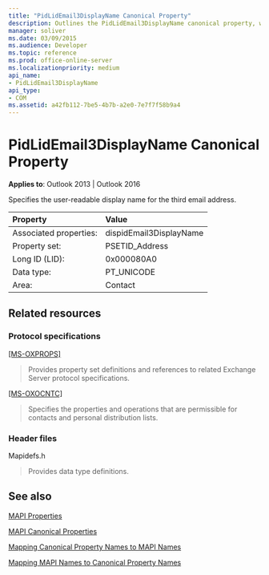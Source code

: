 ```yaml
---
title: "PidLidEmail3DisplayName Canonical Property"
description: Outlines the PidLidEmail3DisplayName canonical property, which specifies the user-readable display name for the third email address.
manager: soliver
ms.date: 03/09/2015
ms.audience: Developer
ms.topic: reference
ms.prod: office-online-server
ms.localizationpriority: medium
api_name:
- PidLidEmail3DisplayName
api_type:
- COM
ms.assetid: a42fb112-7be5-4b7b-a2e0-7e7f7f58b9a4
---
```


# PidLidEmail3DisplayName Canonical Property

  
  
**Applies to**: Outlook 2013 | Outlook 2016 
  
Specifies the user-readable display name for the third email address.
  
|Property|Value|
|:-----|:-----|
|Associated properties:  <br/> |dispidEmail3DisplayName  <br/> |
|Property set:  <br/> |PSETID_Address  <br/> |
|Long ID (LID):  <br/> |0x000080A0  <br/> |
|Data type:  <br/> |PT_UNICODE  <br/> |
|Area:  <br/> |Contact  <br/> |
   
## Related resources

### Protocol specifications

[[MS-OXPROPS]](https://msdn.microsoft.com/library/f6ab1613-aefe-447d-a49c-18217230b148%28Office.15%29.aspx)
  
> Provides property set definitions and references to related Exchange Server protocol specifications.
    
[[MS-OXOCNTC]](https://msdn.microsoft.com/library/9b636532-9150-4836-9635-9c9b756c9ccf%28Office.15%29.aspx)
  
> Specifies the properties and operations that are permissible for contacts and personal distribution lists.
    
### Header files

Mapidefs.h
  
> Provides data type definitions.
    
## See also



[MAPI Properties](mapi-properties.md)
  
[MAPI Canonical Properties](mapi-canonical-properties.md)
  
[Mapping Canonical Property Names to MAPI Names](mapping-canonical-property-names-to-mapi-names.md)
  
[Mapping MAPI Names to Canonical Property Names](mapping-mapi-names-to-canonical-property-names.md)

